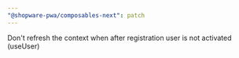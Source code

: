 ```yaml
---
"@shopware-pwa/composables-next": patch
---
```


Don't refresh the context when after registration user is not activated (useUser)
